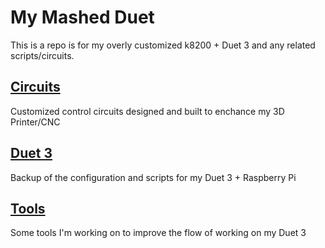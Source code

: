 # My Mashed Duet

This is a repo is for my overly customized k8200 + Duet 3 and any related scripts/circuits.

## [Circuits](circuits)

Customized control circuits designed and built to enchance my 3D Printer/CNC

## [Duet 3](duet3)

Backup of the configuration and scripts for my Duet 3 + Raspberry Pi

## [Tools](tools)

Some tools I'm working on to improve the flow of working on my Duet 3
